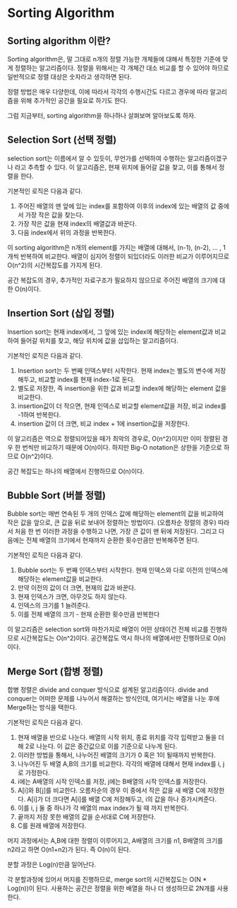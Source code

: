 # Sorting Algorithm

## Sorting algorithm 이란?
Sorting algorithm은, 말 그대로 n개의 정렬 가능한 개체들에 대해서 특정한 기준에 맞게 정렬하는 알고리즘이다. 정렬을 위해서는 각 개체간 대소 비교를 할 수 있어야 하므로 일반적으로 정렬 대상은 숫자라고 생각하면 된다.

정렬 방법은 매우 다양한데, 이에 따라서 각각의 수행시간도 다르고 경우에 따라 알고리즘을 위해 추가적인 공간을 필요로 하기도 한다.

그럼 지금부터, sorting algorithm을 하나하나 살펴보며 알아보도록 하자.

## Selection Sort (선택 정렬)

selection sort는 이름에서 알 수 있듯이, 무언가를 선택하여 수행하는 알고리즘이겠구나 라고 추측할 수 있다. 이 알고리즘은, 현재 위치에 들어갈 값을 찾고, 이를 통해서 정렬을 한다.

기본적인 로직은 다음과 같다.
1. 주어진 배열의 맨 앞에 있는 index를 포함하여 이후의 index에 있는 배열의 값 중에서 가장 작은 값을 찾는다.
2. 가장 작은 값을 현재 index의 배열값과 바꾼다.
3. 다음 index에서 위의 과정을 반복한다.

이 sorting algorithm은 n개의 element를 가지는 배열에 대해서, (n-1), (n-2), ... , 1개씩 반복하여 비교한다. 배열이 심지어 정렬이 되있더라도 이러한 비교가 이루어지므로 O(n^2)의 시간복잡도를 가지게 된다.

공간 복잡도의 경우, 추가적인 자료구조가 필요하지 않으므로 주어진 배열의 크기에 대한 O(n)이다.

## Insertion Sort (삽입 정렬)

Insertion sort는 현재 index에서, 그 앞에 있는 index에 해당하는 element값과 비교하여 들어갈 위치를 찾고, 해당 위치에 값을 삽입하는 알고리즘이다.

기본적인 로직은 다음과 같다.

1. Insertion sort는 두 번째 인덱스부터 시작한다. 현재 index는 별도의 변수에 저장해두고, 비교할 index를 현재 index-1로 둔다.
2. 별도로 저장한, 즉 insertion을 위한 값과 비교할 index에 해당하는 element 값을 비교한다.
3. insertion값이 더 작으면, 현재 인덱스로 비교할 element값을 저장, 비교 index를 -1하여 반복한다.
4. insertion 값이 더 크면, 비교 index + 1에 insertion값을 저장한다.

이 알고리즘은 역으로 정렬되어있을 때가 최악의 경우로, O(n^2)이지만 이미 정렬된 경우 한 번씩만 비교하기 때문에 O(n)이다. 하지만 Big-O notation은 상한을 기준으로 하므로 O(n^2)이다.

공간 복잡도는 하나의 배열에서 진행하므로 O(n)이다.

## Bubble Sort (버블 정렬)

Bubble sort는 매번 연속된 두 개의 인덱스 값에 해당하는 element의 값을 비교하여 작은 값을 앞으로, 큰 값을 뒤로 보내어 정렬하는 방법이다. (오름차순 정렬의 경우) 따라서 처음 한 번 이러한 과정을 수행하고 나면, 가장 큰 값이 맨 뒤에 저장된다. 그리고 다음에는 전체 배열의 크기에서 현재까지 순환한 횟수만큼만 반복해주면 된다.

기본적인 로직은 다음과 같다.

1. Bubble sort는 두 번째 인덱스부터 시작한다. 현재 인덱스와 다로 이전의 인덱스에 해당하는 element값을 비교한다.
2. 만약 이전의 값이 더 크면, 현재의 값과 바꾼다.
3. 현재 인덱스가 크면, 아무것도 하지 않는다.
4. 인덱스의 크기를 1 늘려준다.
5. 이를 전체 배열의 크기 - 현재 순환한 횟수만큼 반복한다

이 알고리즘은 selection sort와 마찬가지로 배열이 어떤 상태이건 전체 비교를 진행하므로 시간복잡도는 O(n^2)이다. 공간복잡도 역시 하나의 배열에서만 진행하므로 O(n)이다.

## Merge Sort (합병 정렬)

합병 정렬은 divide and conquer 방식으로 설계된 알고리즘이다. divide and conquer는 어떠한 문제를 나누어서 해결하는 방식인데, 여기서는 배열을 나눈 후에 Merge하는 방식을 택한다.

기본적인 로직은 다음과 같다.
1. 현재 배열을 반으로 나눈다. 배열의 시작 위치, 종료 위치를 각각 입력받고 둘을 더해 2로 나눈다. 이 값은 중간값으로 이를 기준으로 나누게 된다.
2. 이러한 방법을 통해서, 나누어진 배열의 크기가 0 혹은 1이 될때까지 반복한다.
3. 나누어진 두 배열 A,B의 크기를 비교한다. 각각의 배열에 대해서 현재 index를 i, j로 가정한다.
4. i에는 A배열의 시작 인덱스를 저장, j에는 B배열의 시작 인덱스를 저장한다.
5. A[i]와 B[j]를 비교한다. 오름차순의 경우 이 중에서 작은 값을 새 배열 C에 저장한다. A[i]가 더 크다면 A[i]를 배열 C에 저장해두고, i의 값을 하나 증가시켜준다.
6. 이를 i, j 둘 중 하나가 각 배열의 max index가 될 때 까지 반복한다.
7. 끝까지 저장 못한 배열의 값을 순서대로 C에 저장한다.
8. C를 원래 배열에 저장한다.

머지 과정에서는 A,B에 대한 정렬이 이루어지고, A배열의 크기를 n1, B배열의 크기를 n2라고 하면 O(n1+n2)가 된다. 즉 O(n)이 된다.

분할 과정은 Log(n)만큼 일어난다.

각 분할과정에 있어서 머지를 진행하므로, merge sort의 시간복잡도는 O(N * Log(n))이 된다. 사용하는 공간은 정렬을 위한 배열을 하나 더 생성하므로 2N개를 사용한다.
